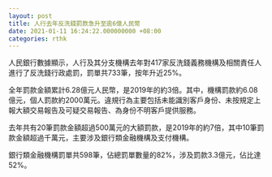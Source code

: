 ```yaml
---
layout: post
title: 人行去年反洗錢罰款急升至逾6億人民幣
date: 2021-01-11 16:24:22.000000000 +08:00
categories: rthk
---
```


人民銀行數據顯示，人行及其分支機構去年對417家反洗錢義務機構及相關責任人進行了反洗錢行政處罰，罰單共733筆，按年升近25%。

全年罰款金額累計6.28億元人民幣，是2019年的約3倍。其中，機構罰款約6.08億元，個人罰款約2000萬元。違規行為主要包括未能識別客戶身份、未按規定上報大額交易報告及可疑交易報告、為身份不明客戶提供服務。

去年共有20筆罰款金額超過500萬元的大額罰款，是2019年的約7倍，其中10筆罰款金額超過千萬元，主要涉及銀行類金融機構及支付機構。

銀行類金融機構罰單共598筆，佔總罰單數量的82%，涉及罰款3.3億元，佔比達52%。
